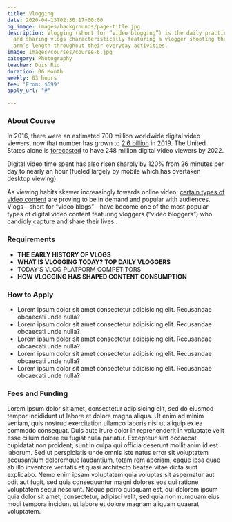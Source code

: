 ```yaml
---
title: Vlogging
date: 2020-04-13T02:30:17+00:00
bg_image: images/backgrounds/page-title.jpg
description: Vlogging (short for “video blogging”) is the daily practice of capturing
  and sharing vlogs characteristically featuring a vlogger shooting themselves at
  arm’s length throughout their everyday activities.
image: images/courses/course-6.jpg
category: Photography
teacher: Duis Rio
duration: 06 Month
weekly: 03 hours
fee: 'From: $699'
apply_url: "#"

---
```

### About Course

In 2016, there were an estimated 700 million worldwide digital video viewers, now that number has grown to [2.6 billion](https://www.emarketer.com/content/digital-video-2019) in 2019. The United States alone is [forecasted](https://www.statista.com/statistics/271611/digital-video-viewers-in-the-united-states/) to have 248 million digital video viewers by 2022.

Digital video time spent has also risen sharply by 120% from 26 minutes per day to nearly an hour (fueled largely by mobile which has overtaken desktop viewing).

As viewing habits skewer increasingly towards online video, [certain types of video content](https://mediakix.com/2016/06/most-popular-youtube-videos-types-infographic/) are proving to be in demand and popular with audiences. Vlogs—short for “video blogs”—have become one of the most popular types of digital video content featuring vloggers (“video bloggers”) who candidly capture and share their lives..</p>

### Requirements

* **THE EARLY HISTORY OF VLOGS**
* **WHAT IS VLOGGING TODAY? TOP DAILY VLOGGERS**
* TODAY’S VLOG PLATFORM COMPETITORS
* **HOW VLOGGING HAS SHAPED CONTENT CONSUMPTION**

### How to Apply

* Lorem ipsum dolor sit amet consectetur adipisicing elit. Recusandae obcaecati unde nulla?
* Lorem ipsum dolor sit amet consectetur adipisicing elit. Recusandae obcaecati unde nulla?
* Lorem ipsum dolor sit amet consectetur adipisicing elit. Recusandae obcaecati unde nulla?
* Lorem ipsum dolor sit amet consectetur adipisicing elit. Recusandae obcaecati unde nulla?
* Lorem ipsum dolor sit amet consectetur adipisicing elit. Recusandae obcaecati unde nulla?

### Fees and Funding

Lorem ipsum dolor sit amet, consectetur adipisicing elit, sed do eiusmod tempor incididunt ut labore et
dolore magna aliqua. Ut enim ad minim veniam, quis nostrud exercitation ullamco laboris nisi ut aliquip ex ea
commodo consequat. Duis aute irure dolor in reprehenderit in voluptate velit esse cillum dolore eu fugiat
nulla pariatur. Excepteur sint occaecat cupidatat non proident, sunt in culpa qui officia deserunt mollit
anim id est laborum. Sed ut perspiciatis unde omnis iste natus error sit voluptatem accusantium doloremque
laudantium, totam rem aperiam, eaque ipsa quae ab illo inventore veritatis et quasi architecto beatae vitae
dicta sunt explicabo. Nemo enim ipsam voluptatem quia voluptas sit aspernatur aut odit aut fugit, sed quia
consequuntur magni dolores eos qui ratione voluptatem sequi nesciunt. Neque porro quisquam est, qui dolorem
ipsum quia dolor sit amet, consectetur, adipisci velit, sed quia non numquam eius modi tempora incidunt ut
labore et dolore magnam aliquam quaerat voluptatem.